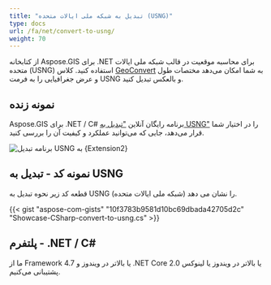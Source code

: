 ```yaml
---
title: "تبدیل به شبکه ملی ایالات متحده (USNG)"
type: docs
url: /fa/net/convert-to-usng/
weight: 70
---
```


از کتابخانه Aspose.GIS برای .NET برای محاسبه موقعیت در قالب شبکه ملی ایالات متحده (USNG) استفاده کنید. کلاس [GeoConvert](https://reference.aspose.com/gis/net/aspose.gis/geoconvert) به شما امکان می‌دهد مختصات طول و عرض جغرافیایی را به فرمت USNG و بالعکس تبدیل کنید.

## **نمونه زنده**

Aspose.GIS برای .NET / C# برنامه رایگان آنلاین ["تبدیل به USNG"](https://products.aspose.app/gis/coordinates/convert-to-usng) را در اختیار شما قرار می‌دهد، جایی که می‌توانید عملکرد و کیفیت آن را بررسی کنید.

![برنامه تبدیل USNG به {Extension2}](coordinates.png)

## **نمونه کد - تبدیل به USNG**

قطعه کد زیر نحوه تبدیل به USNG (شبکه ملی ایالات متحده) را نشان می دهد.

{{< gist "aspose-com-gists" "10f3783b9581d10bc69dbada42705d2c" "Showcase-CSharp-convert-to-usng.cs" >}}

## **پلتفرم - .NET / C#**

ما از Framework 4.7 یا بالاتر در ویندوز و .NET Core 2.0 یا بالاتر در ویندوز یا لینوکس پشتیبانی می‌کنیم.
